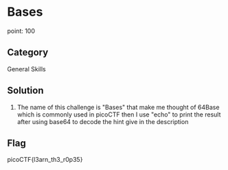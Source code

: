# Bases 
point: 100

## Category
General Skills

## Solution 
1. The name of this challenge is "Bases" that make me thought of 64Base which is commonly used in picoCTF then I use "echo"
to print the result after using base64 to decode the hint give in the description 

## Flag 
picoCTF{l3arn_th3_r0p35}
